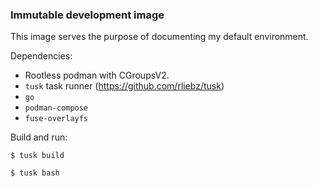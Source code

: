 ### Immutable development image

This image serves the purpose of documenting my default environment.

Dependencies:

* Rootless podman with CGroupsV2.
* `tusk` task runner (https://github.com/rliebz/tusk)
* `go`
* `podman-compose`
* `fuse-overlayfs`

Build and run:

`$ tusk build`

`$ tusk bash`
